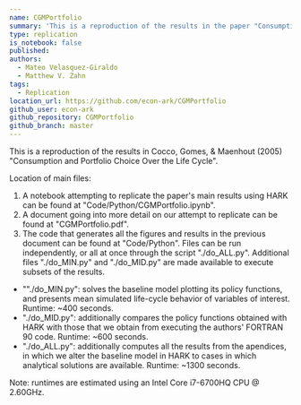 ```yaml
---
name: CGMPortfolio
summary: 'This is a reproduction of the results in the paper "Consumption and Portfolio Choice over the Life Cycle" by Mateo Velasquez-Giraldo and Matthew V. Zahn.'
type: replication
is_notebook: false
published:
authors:
  - Mateo Velasquez-Giraldo
  - Matthew V. Zahn
tags:
  - Replication
location_url: https://github.com/econ-ark/CGMPortfolio
github_user: econ-ark
github_repository: CGMPortfolio
github_branch: master
---
```


This is a reproduction of the results in Cocco, Gomes, & Maenhout (2005) "Consumption and Portfolio Choice Over the Life Cycle".

Location of main files:
1. A notebook attempting to replicate the paper's main results using HARK can be found at "Code/Python/CGMPortfolio.ipynb".
2. A document going into more detail on our attempt to replicate can be found at "CGMPortfolio.pdf".
3. The code that generates all the figures and results in the previous document can be found at "Code/Python". Files can be run independently, or all at once through the script "./do_ALL.py". Additional files "./do_MIN.py" and "./do_MID.py" are made available to execute subsets of the results.
- ""./do_MIN.py": solves the baseline model plotting its policy functions, and presents mean simulated life-cycle behavior of variables of interest. Runtime: ~400 seconds.
- "./do_MID.py": additionally compares the policy functions obtained with HARK with those that we obtain from executing the authors' FORTRAN 90 code. Runtime: ~600 seconds.
- "./do_ALL.py": additionally computes all the results from the apendices, in which we alter the baseline model in HARK to cases in which analytical solutions are available. Runtime: ~1300 seconds.

Note: runtimes are estimated using an Intel Core i7-6700HQ CPU @ 2.60GHz.
